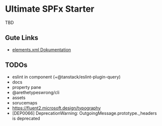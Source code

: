 # Ultimate SPFx Starter

TBD

## Gute Links

-   [elements.xml Dokumentation](https://learn.microsoft.com/en-us/sharepoint/dev/schema/list-schema)

## TODOs

-   eslint in component (+@tanstack/eslint-plugin-query)
-   docs
-   property pane
-   @arethetypeswrong/cli
-   assets
-   sorucemaps
-   https://fluent2.microsoft.design/typography
-   [DEP0066] DeprecationWarning: OutgoingMessage.prototype.\_headers is deprecated
